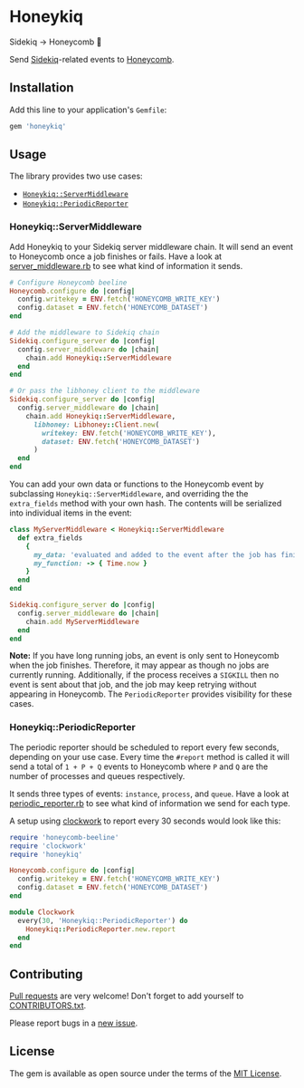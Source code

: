 # Honeykiq

Sidekiq → Honeycomb 🐝

Send [Sidekiq](https://sidekiq.org)-related events to
[Honeycomb](https://www.honeycomb.io).

## Installation

Add this line to your application's `Gemfile`:

```ruby
gem 'honeykiq'
```

## Usage

The library provides two use cases:

- [`Honeykiq::ServerMiddleware`]
- [`Honeykiq::PeriodicReporter`]

[`Honeykiq::ServerMiddleware`]: #HoneykiqServerMiddleware
[`Honeykiq::PeriodicReporter`]: #HoneykiqPeriodicReporter

### Honeykiq::ServerMiddleware

Add Honeykiq to your Sidekiq server middleware chain. It will send an event to
Honeycomb once a job finishes or fails. Have a look at [server_middleware.rb]
to see what kind of information it sends.

[server_middleware.rb]: https://github.com/carwow/honeykiq/blob/master/lib/honeykiq/server_middleware.rb

```ruby
# Configure Honeycomb beeline
Honeycomb.configure do |config|
  config.writekey = ENV.fetch('HONEYCOMB_WRITE_KEY')
  config.dataset = ENV.fetch('HONEYCOMB_DATASET')
end

# Add the middleware to Sidekiq chain
Sidekiq.configure_server do |config|
  config.server_middleware do |chain|
    chain.add Honeykiq::ServerMiddleware
  end
end

# Or pass the libhoney client to the middleware
Sidekiq.configure_server do |config|
  config.server_middleware do |chain|
    chain.add Honeykiq::ServerMiddleware,
      libhoney: Libhoney::Client.new(
        writekey: ENV.fetch('HONEYCOMB_WRITE_KEY'),
        dataset: ENV.fetch('HONEYCOMB_DATASET')
      )
  end
end
```

You can add your own data or functions to the Honeycomb event by subclassing
`Honeykiq::ServerMiddleware`, and overriding the the `extra_fields` method with
your own hash. The contents will be serialized into individual items in the
event:

```ruby
class MyServerMiddleware < Honeykiq::ServerMiddleware
  def extra_fields
    {
      my_data: 'evaluated and added to the event after the job has finished/errored',
      my_function: -> { Time.now }
    }
  end
end

Sidekiq.configure_server do |config|
  config.server_middleware do |chain|
    chain.add MyServerMiddleware
  end
end
```

**Note:** If you have long running jobs, an event is only sent to Honeycomb
when the job finishes. Therefore, it may appear as though no jobs are currently
running.  Additionally, if the process receives a `SIGKILL` then no event is
sent about that job, and the job may keep retrying without appearing in
Honeycomb. The `PeriodicReporter` provides visibility for these cases.

### Honeykiq::PeriodicReporter

The periodic reporter should be scheduled to report every few seconds,
depending on your use case. Every time the `#report` method is called it will
send a total of `1 + P + Q` events to Honeycomb where `P` and `Q` are the
number of processes and queues respectively.

It sends three types of events: `instance`, `process`, and `queue`. Have a look
at [periodic_reporter.rb] to see what kind of information we send for each
type.

[periodic_reporter.rb]: https://github.com/carwow/honeykiq/blob/master/lib/honeykiq/periodic_reporter.rb

A setup using [clockwork] to report every 30 seconds would look like this:

```ruby
require 'honeycomb-beeline'
require 'clockwork'
require 'honeykiq'

Honeycomb.configure do |config|
  config.writekey = ENV.fetch('HONEYCOMB_WRITE_KEY')
  config.dataset = ENV.fetch('HONEYCOMB_DATASET')
end

module Clockwork
  every(30, 'Honeykiq::PeriodicReporter') do
    Honeykiq::PeriodicReporter.new.report
  end
end
```

## Contributing

[Pull requests](https://github.com/carwow/honeykiq/pulls) are very welcome!
Don't forget to add yourself to [CONTRIBUTORS.txt].

Please report bugs in a [new issue](https://github.com/carwow/honeykiq/issues/new).

[CONTRIBUTORS.txt]: https://github.com/carwow/honeykiq/blob/master/CONTRIBUTORS.txt

## License

The gem is available as open source under the terms of the
[MIT License](https://opensource.org/licenses/MIT).

[clockwork]: https://github.com/Rykian/clockwork
